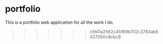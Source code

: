# portfolio
This is a portfolio web application for all the work I do.
>>>>>>> c5f41a2562c45f89b702c3784ab5437050c8cbc9
